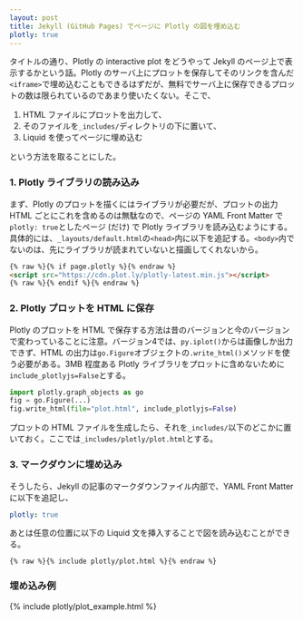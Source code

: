 ```yaml
---
layout: post
title: Jekyll (GitHub Pages) でページに Plotly の図を埋め込む
plotly: true
---
```


タイトルの通り、Plotly の interactive plot をどうやって Jekyll のページ上で表示するかという話。Plotly のサーバ上にプロットを保存してそのリンクを含んだ`<iframe>`で埋め込むこともできるはずだが、無料でサーバ上に保存できるプロットの数は限られているのであまり使いたくない。そこで、

1. HTML ファイルにプロットを出力して、
2. そのファイルを`_includes/`ディレクトリの下に置いて、
3. Liquid を使ってページに埋め込む

という方法を取ることにした。

### 1. Plotly ライブラリの読み込み

まず、Plotly のプロットを描くにはライブラリが必要だが、プロットの出力 HTML ごとにこれを含めるのは無駄なので、ページの YAML Front Matter で`plotly: true`としたページ (だけ) で Plotly ライブラリを読み込むようにする。具体的には、`_layouts/default.html`の`<head>`内に以下を追記する。`<body>`内でないのは、先にライブラリが読まれていないと描画してくれないから。

```html
{% raw %}{% if page.plotly %}{% endraw %}
<script src="https://cdn.plot.ly/plotly-latest.min.js"></script>
{% raw %}{% endif %}{% endraw %}
```

### 2. Plotly プロットを HTML に保存

Plotly のプロットを HTML で保存する方法は昔のバージョンと今のバージョンで変わっていることに注意。バージョン4では、`py.iplot()`からは画像しか出力できず、HTML の出力は`go.Figure`オブジェクトの`.write_html()`メソッドを使う必要がある。3MB 程度ある Plotly ライブラリをプロットに含めないために`include_plotlyjs=False`とする。

```python
import plotly.graph_objects as go
fig = go.Figure(...)
fig.write_html(file="plot.html", include_plotlyjs=False)
```

プロットの HTML ファイルを生成したら、それを`_includes/`以下のどこかに置いておく。ここでは`_includes/plotly/plot.html`とする。

### 3. マークダウンに埋め込み

そうしたら、Jekyll の記事のマークダウンファイル内部で、YAML Front Matter に以下を追記し、

```yaml
plotly: true
```

あとは任意の位置に以下の Liquid 文を挿入することで図を読み込むことができる。

```liquid
{% raw %}{% include plotly/plot.html %}{% endraw %}
```

### 埋め込み例

{% include plotly/plot_example.html %}




